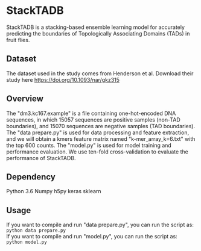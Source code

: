 # StackTADB
StackTADB is a stacking-based ensemble learning model for accurately predicting the boundaries of Topologically Associating Domains (TADs) in fruit flies.

## Dataset
The dataset used in the study comes from Henderson et al. Download their study here https://doi.org/10.1093/nar/gkz315

## Overview
The "dm3.kc167.example" is a file containing one-hot-encoded DNA sequences, in which 15057 sequences are positive samples (non-TAD boundaries), and 15070 sequences are negative samples (TAD boundaries).
The "data prepare.py" is used for data processing and feature extraction, and we will obtain a kmers feature matrix named "k-mer_array_k=6.txt" with the top 600 counts.
The "model.py"  is used for model training and performance evaluation.  We use ten-fold cross-validation to evaluate the performance of StackTADB.

## Dependency
Python 3.6
Numpy
h5py
keras
sklearn

## Usage
If you want to compile and run "data prepare.py", you can run the script as:
`python data prepare.py`  
If you want to compile and run "model.py", you can run the script as:  
`python model.py`  
